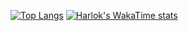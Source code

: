 [![Top Langs](https://github-readme-stats.vercel.app/api/top-langs/?username=RaulUrdanetaG&layout=donut)](https://github.com/anuraghazra/github-readme-stats)
[![Harlok's WakaTime stats](https://github-readme-stats.vercel.app/api/wakatime?username=RaulUrdanetaG)](https://github.com/anuraghazra/github-readme-stats)
